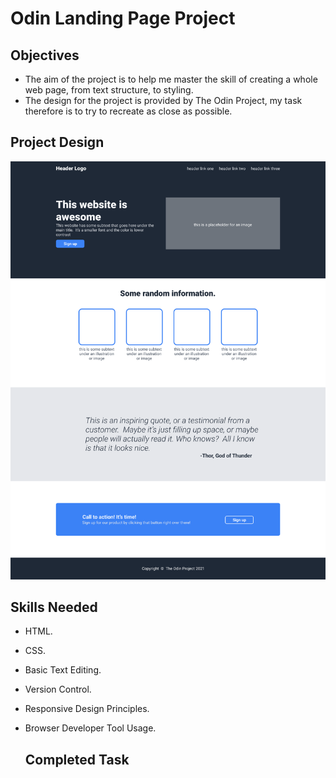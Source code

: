 # Odin Landing Page Project 

## Objectives
- The aim of the project is to help me master the skill of creating a whole web page, from text structure, to styling.
- The design for the project is provided by The Odin Project, my task therefore is to try to recreate as close as possible.

## Project Design 
![Project Design](https://github.com/Sorbari2016/odin-landing-page-/blob/main/images/Landing%20project-image%201.png)

## Skills Needed 
- HTML.
- CSS.
- Basic Text Editing.
- Version Control.
- Responsive Design Principles.
- Browser Developer Tool Usage.

  ## Completed Task 
